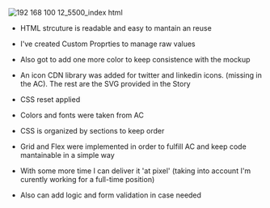 ![192 168 100 12_5500_index html](https://github.com/napalfacundo/linear-demo/assets/85197587/9de26e35-266d-4041-a031-92e7a5df94b0)
  

* HTML strcuture is readable and easy to mantain an reuse
* I've created Custom Proprties to manage raw values
* Also got to add one more color to keep consistence with the mockup
* An icon CDN library was added for twitter and linkedin icons. (missing in the AC). The rest are the SVG provided in the Story
* CSS reset applied
* Colors and fonts were taken from AC
* CSS is organized by sections to keep order
* Grid and Flex were implemented in order to fulfill AC and keep code mantainable in a simple way

* With some more time I can deliver it 'at pixel' (taking into account I'm curently working for a full-time position)
* Also can add logic and form validation in case needed


